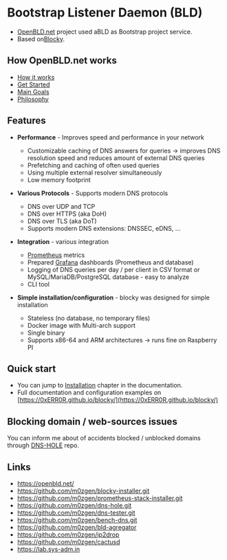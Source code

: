 # Bootstrap Listener Daemon (BLD)

* [OpenBLD.net](https://openbld.net) project used aBLD as Bootstrap project service.
* Based on[Blocky](https://github.com/0xERR0R/blocky).

## How OpenBLD.net works

- [How it works](https://openbld.net/docs/overwiew/how-it-works/)
- [Get Started](https://openbld.net/docs/category/get-started/)
- [Main Goals](https://openbld.net/docs/overwiew/main-goals/)
- [Philosophy](https://openbld.net/docs/intro/#philosophy)

## Features

- **Performance** - Improves speed and performance in your network

    * Customizable caching of DNS answers for queries -> improves DNS resolution speed and reduces amount of external DNS
    queries
    * Prefetching and caching of often used queries
    * Using multiple external resolver simultaneously
    * Low memory footprint

- **Various Protocols** - Supports modern DNS protocols

    * DNS over UDP and TCP
    * DNS over HTTPS (aka DoH)
    * DNS over TLS (aka DoT)
    * Supports modern DNS extensions: DNSSEC, eDNS, ...

- **Integration** - various integration

  * [Prometheus](https://prometheus.io/) metrics
  * Prepared [Grafana](https://grafana.com/) dashboards (Prometheus and database)
  * Logging of DNS queries per day / per client in CSV format or MySQL/MariaDB/PostgreSQL database - easy to analyze
  * CLI tool

- **Simple installation/configuration** - blocky was designed for simple installation

    * Stateless (no database, no temporary files)
    * Docker image with Multi-arch support
    * Single binary
    * Supports x86-64 and ARM architectures -> runs fine on Raspberry PI

## Quick start

- You can jump to [Installation](https://0xerr0r.github.io/blocky/latest/installation/) chapter in the documentation.
- Full documentation and configuration examples on [https://0xERR0R.github.io/blocky/](https://0xERR0R.github.io/blocky/)

## Blocking domain / web-sources issues

You can inform me about of accidents blocked / unblocked domains through [DNS-HOLE](https://github.com/m0zgen/dns-hole.git) repo.

## Links

* https://openbld.net/
* https://github.com/m0zgen/blocky-installer.git
* https://github.com/m0zgen/prometheus-stack-installer.git
* https://github.com/m0zgen/dns-hole.git
* https://github.com/m0zgen/dns-tester.git
* https://github.com/m0zgen/bench-dns.git
* https://github.com/m0zgen/bld-agregator
* https://github.com/m0zgen/ip2drop
* https://github.com/m0zgen/cactusd
* https://lab.sys-adm.in
